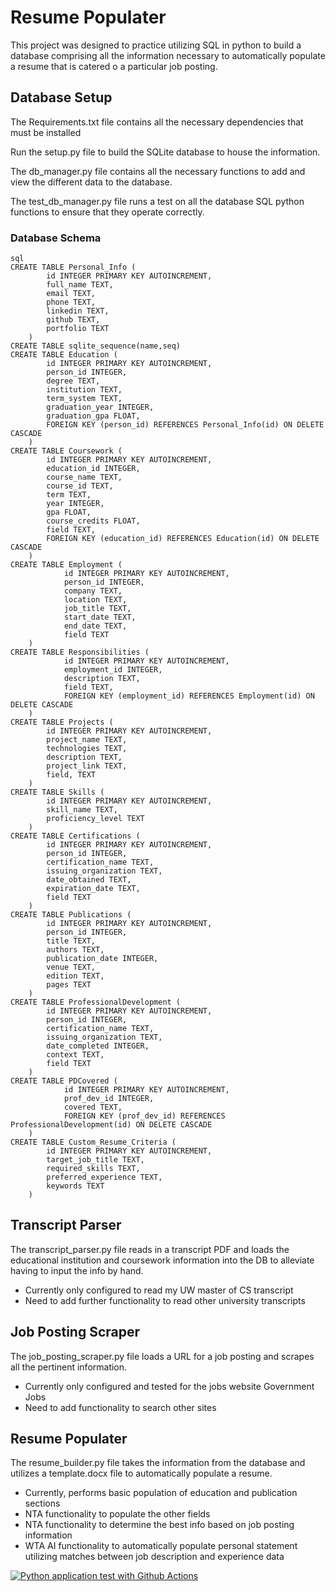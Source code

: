 # Resume Populater
This project was designed to practice utilizing SQL in python to build a database comprising all the information necessary to automatically populate a resume that is catered o a particular job posting.

## Database Setup
The Requirements.txt file contains all the necessary dependencies that must be installed

Run the setup.py file to build the SQLite database to house the information.

The db_manager.py file contains all the necessary functions to add and view the different data to the database. 

The test_db_manager.py file runs a test on all the database SQL python functions to ensure that they operate correctly.

### Database Schema
```
sql
CREATE TABLE Personal_Info (
        id INTEGER PRIMARY KEY AUTOINCREMENT,
        full_name TEXT,
        email TEXT,
        phone TEXT,
        linkedin TEXT,
        github TEXT,
        portfolio TEXT
    )
CREATE TABLE sqlite_sequence(name,seq)
CREATE TABLE Education (
        id INTEGER PRIMARY KEY AUTOINCREMENT,
        person_id INTEGER,
        degree TEXT,
        institution TEXT,
        term_system TEXT,
        graduation_year INTEGER,
        graduation_gpa FLOAT,
        FOREIGN KEY (person_id) REFERENCES Personal_Info(id) ON DELETE CASCADE
    )
CREATE TABLE Coursework (
        id INTEGER PRIMARY KEY AUTOINCREMENT,
        education_id INTEGER,
        course_name TEXT,
        course_id TEXT,
        term TEXT,
        year INTEGER,
        gpa FLOAT,
        course_credits FLOAT,
        field TEXT,
        FOREIGN KEY (education_id) REFERENCES Education(id) ON DELETE CASCADE
    )
CREATE TABLE Employment (
            id INTEGER PRIMARY KEY AUTOINCREMENT,
            person_id INTEGER,
            company TEXT,
            location TEXT,
            job_title TEXT,
            start_date TEXT,
            end_date TEXT,
            field TEXT
    )
CREATE TABLE Responsibilities (
            id INTEGER PRIMARY KEY AUTOINCREMENT,
            employment_id INTEGER,
            description TEXT,
            field TEXT,
            FOREIGN KEY (employment_id) REFERENCES Employment(id) ON DELETE CASCADE
    )
CREATE TABLE Projects (
        id INTEGER PRIMARY KEY AUTOINCREMENT,
        project_name TEXT,
        technologies TEXT,
        description TEXT,
        project_link TEXT,
        field, TEXT
    )
CREATE TABLE Skills (
        id INTEGER PRIMARY KEY AUTOINCREMENT,
        skill_name TEXT,
        proficiency_level TEXT
    )
CREATE TABLE Certifications (
        id INTEGER PRIMARY KEY AUTOINCREMENT,
        person_id INTEGER,
        certification_name TEXT,
        issuing_organization TEXT,
        date_obtained TEXT,
        expiration_date TEXT,
        field TEXT
    )
CREATE TABLE Publications (
        id INTEGER PRIMARY KEY AUTOINCREMENT,
        person_id INTEGER,
        title TEXT,
        authors TEXT,
        publication_date INTEGER,
        venue TEXT,
        edition TEXT,
        pages TEXT
    )
CREATE TABLE ProfessionalDevelopment (
        id INTEGER PRIMARY KEY AUTOINCREMENT,
        person_id INTEGER,
        certification_name TEXT,
        issuing_organization TEXT,
        date_completed INTEGER,
        context TEXT,
        field TEXT
    )
CREATE TABLE PDCovered (
            id INTEGER PRIMARY KEY AUTOINCREMENT,
            prof_dev_id INTEGER,
            covered TEXT,
            FOREIGN KEY (prof_dev_id) REFERENCES ProfessionalDevelopment(id) ON DELETE CASCADE
    )
CREATE TABLE Custom_Resume_Criteria (
        id INTEGER PRIMARY KEY AUTOINCREMENT,
        target_job_title TEXT,
        required_skills TEXT,
        preferred_experience TEXT,
        keywords TEXT
    )
```

## Transcript Parser
The transcript_parser.py file reads in a transcript PDF and loads the educational institution and coursework information into the DB to alleviate having to input the info by hand.
 * Currently only configured to read my UW master of CS transcript
 * Need to add further functionality to read other university transcripts

## Job Posting Scraper
The job_posting_scraper.py file loads a URL for a job posting and scrapes all the pertinent information.
 * Currently only configured and tested for the jobs website Government Jobs
 * Need to add functionality to search other sites

## Resume Populater
The resume_builder.py file takes the information from the database and utilizes a template.docx file to automatically populate a resume.
 * Currently, performs basic population of education and publication sections
 * NTA functionality to populate the other fields
 * NTA functionality to determine the best info based on job posting information
 * WTA AI functionality to automatically populate personal statement utilizing matches between job description and experience data


[![Python application test with Github Actions](https://github.com/deanak1987/ResumePopulator/actions/workflows/makefile.yml/badge.svg)](https://github.com/deanak1987/ResumePopulator/actions/workflows/makefile.yml)
